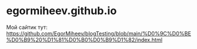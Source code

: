 # egormiheev.github.io
Мой сайтик тут: https://github.com/EgorMiheev/blogTesting/blob/main/%D0%9C%D0%BE%D0%B9%20%D1%81%D0%B0%D0%B9%D1%82/index.html
